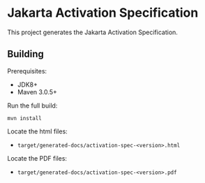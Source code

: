 Jakarta Activation Specification
============================

This project generates the Jakarta Activation Specification.

Building
--------

Prerequisites:

* JDK8+
* Maven 3.0.5+

Run the full build:

`mvn install`

Locate the html files:
- `target/generated-docs/activation-spec-<version>.html`

Locate the PDF files:
- `target/generated-docs/activation-spec-<version>.pdf`
